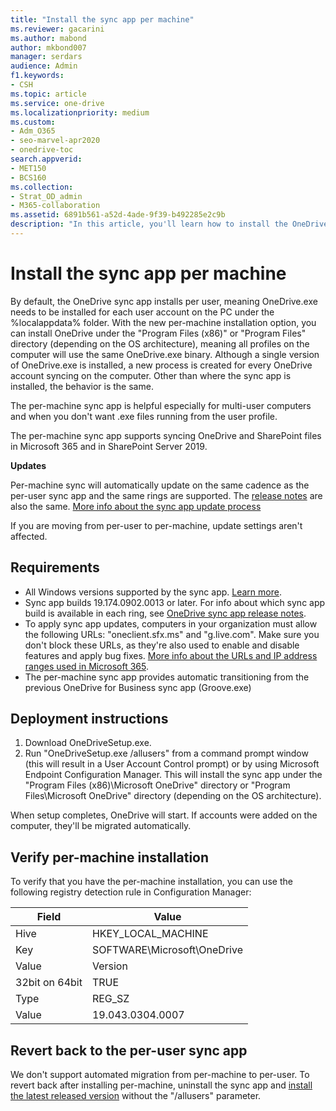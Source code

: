 ```yaml
---
title: "Install the sync app per machine"
ms.reviewer: gacarini
ms.author: mabond
author: mkbond007
manager: serdars
audience: Admin
f1.keywords:
- CSH
ms.topic: article
ms.service: one-drive
ms.localizationpriority: medium
ms.custom:
- Adm_O365
- seo-marvel-apr2020
- onedrive-toc
search.appverid:
- MET150
- BCS160
ms.collection:
- Strat_OD_admin
- M365-collaboration
ms.assetid: 6891b561-a52d-4ade-9f39-b492285e2c9b
description: "In this article, you'll learn how to install the OneDrive sync app for every user account on a Windows PC."
---
```


# Install the sync app per machine

By default, the OneDrive sync app installs per user, meaning OneDrive.exe needs to be installed for each user account on the PC under the %localappdata% folder. With the new per-machine installation option, you can install OneDrive under the "Program Files (x86)"  or "Program Files" directory (depending on the OS architecture), meaning all profiles on the computer will use the same OneDrive.exe binary. Although a single version of OneDrive.exe is installed, a new process is created for every OneDrive account syncing on the computer. Other than where the sync app is installed, the behavior is the same.

The per-machine sync app is helpful especially for multi-user computers and when you don't want .exe files running from the user profile.

The per-machine sync app supports syncing OneDrive and SharePoint files in Microsoft 365 and in SharePoint Server 2019.

**Updates**

Per-machine sync will automatically update on the same cadence as the per-user sync app and the same rings are supported. The [release notes](https://support.office.com/article/845dcf18-f921-435e-bf28-4e24b95e5fc0) are also the same. [More info about the sync app update process](sync-client-update-process.md) <!-- simplify -->

If you are moving from per-user to per-machine, update settings aren't affected.

## Requirements

- All Windows versions supported by the sync app. [Learn more](https://support.office.com/article/cc0cb2b8-f446-445c-9b52-d3c2627d681e).
- Sync app builds 19.174.0902.0013 or later. For info about which sync app build is available in each ring, see [OneDrive sync app release notes](https://support.office.com/article/845dcf18-f921-435e-bf28-4e24b95e5fc0).
- To apply sync app updates, computers in your organization must allow the following URLs: "oneclient.sfx.ms" and "g.live.com". Make sure you don't block these URLs, as they're also used to enable and disable features and apply bug fixes. [More info about the URLs and IP address ranges used in Microsoft 365](/office365/enterprise/urls-and-ip-address-ranges).
- The  per-machine sync app provides automatic transitioning from the previous OneDrive for Business sync app (Groove.exe)

## Deployment instructions

1. Download OneDriveSetup.exe.
2. Run "OneDriveSetup.exe /allusers" from a command prompt window (this will result in a User Account Control prompt) or by using Microsoft Endpoint Configuration Manager. This will install the sync app under the "Program Files (x86)\Microsoft OneDrive" directory or "Program Files\Microsoft OneDrive" directory (depending on the OS architecture).

When setup completes, OneDrive will start. If accounts were added on the computer, they'll be migrated automatically.

## Verify per-machine installation

To verify that you have the per-machine installation, you can use the following registry detection rule in Configuration Manager:

|Field|Value|
|---|---|
|Hive|HKEY_LOCAL_MACHINE|
|Key|SOFTWARE\Microsoft\OneDrive|
|Value|Version|
|32bit on 64bit| TRUE|
|Type|REG_SZ|
|Value|19.043.0304.0007|

## Revert back to the per-user sync app

We don't support automated migration from per-machine to per-user. To revert back after installing per-machine, uninstall the sync app and [install the latest released version](https://go.microsoft.com/fwlink/?linkid=844652) without the "/allusers" parameter.
